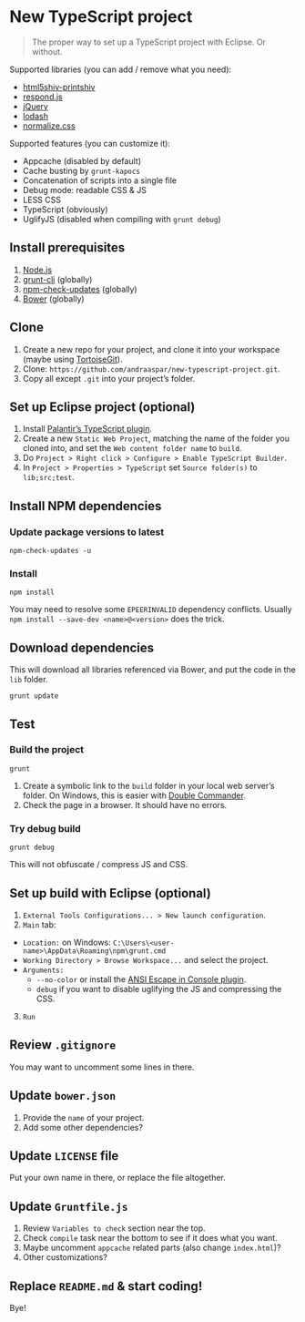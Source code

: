 # New TypeScript project

> The proper way to set up a TypeScript project with Eclipse. Or without.

Supported libraries (you can add / remove what you need):

* [html5shiv-printshiv](https://github.com/aFarkas/html5shiv)
* [respond.js](https://github.com/scottjehl/Respond)
* [jQuery](http://jquery.com/)
* [lodash](https://lodash.com/)
* [normalize.css](http://necolas.github.io/normalize.css/)

Supported features (you can customize it):

* Appcache (disabled by default)
* Cache busting by `grunt-kapocs`
* Concatenation of scripts into a single file
* Debug mode: readable CSS & JS
* LESS CSS
* TypeScript (obviously)
* UglifyJS (disabled when compiling with `grunt debug`)

## Install prerequisites

1. [Node.js](https://nodejs.org/)
2. [grunt-cli](https://github.com/gruntjs/grunt-cli) (globally)
3. [npm-check-updates](https://github.com/tjunnone/npm-check-updates) (globally)
4. [Bower](http://bower.io/) (globally)

## Clone

1. Create a new repo for your project, and clone it into your workspace (maybe using [TortoiseGit](https://github.com/TortoiseGit/TortoiseGit)).
2. Clone: `https://github.com/andraaspar/new-typescript-project.git`.
3. Copy all except `.git` into your project’s folder.

## Set up Eclipse project (optional)

1. Install [Palantir’s TypeScript plugin](https://github.com/palantir/eclipse-typescript).
2. Create a new `Static Web Project`, matching the name of the folder you cloned into, and set the `Web content folder name` to `build`.
3. Do `Project > Right click > Configure > Enable TypeScript Builder`.
4. In `Project > Properties > TypeScript` set `Source folder(s)` to `lib;src;test`.

## Install NPM dependencies

### Update package versions to latest

```
npm-check-updates -u
```

### Install

```
npm install
```

You may need to resolve some `EPEERINVALID` dependency conflicts. Usually `npm install --save-dev <name>@<version>` does the trick.

## Download dependencies

This will download all libraries referenced via Bower, and put the code in the `lib` folder.

```
grunt update
```

## Test

### Build the project

```
grunt
```

1. Create a symbolic link to the `build` folder in your local web server’s folder. On Windows, this is easier with [Double Commander](http://doublecmd.sourceforge.net/).
2. Check the page in a browser. It should have no errors.

### Try debug build

```
grunt debug
```

This will not obfuscate / compress JS and CSS.

## Set up build with Eclipse (optional)

1. `External Tools Configurations... > New launch configuration`.
2. `Main` tab:
  * `Location:` on Windows: `C:\Users\<user-name>\AppData\Roaming\npm\grunt.cmd`
  * `Working Directory > Browse Workspace...` and select the project.
  * `Arguments:`
    * `--no-color` or install the [ANSI Escape in Console plugin](http://marketplace.eclipse.org/content/ansi-escape-console).
    * `debug` if you want to disable uglifying the JS and compressing the CSS.
3. `Run`

## Review `.gitignore`

You may want to uncomment some lines in there.

## Update `bower.json`

1. Provide the `name` of your project.
2. Add some other dependencies?

## Update `LICENSE` file

Put your own name in there, or replace the file altogether.

## Update `Gruntfile.js`

1. Review `Variables to check` section near the top.
2. Check `compile` task near the bottom to see if it does what you want.
3. Maybe uncomment `appcache` related parts (also change `index.html`)?
4. Other customizations?

## Replace `README.md` & start coding!

Bye!
